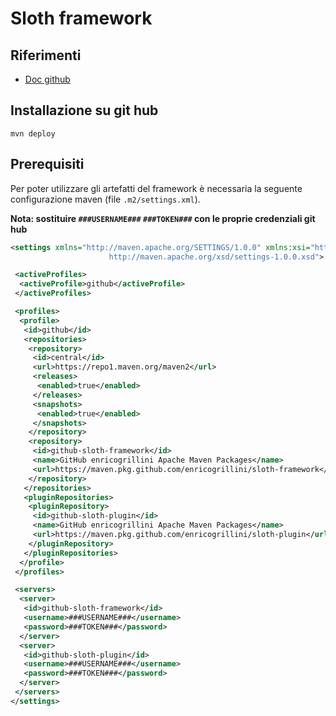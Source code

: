 # Sloth framework

## Riferimenti

- [Doc github](https://docs.github.com/en/free-pro-team@latest/packages/guides/configuring-apache-maven-for-use-with-github-packages)

## Installazione su git hub

```shell
mvn deploy
```

## Prerequisiti

Per poter utilizzare gli artefatti del framework è necessaria la seguente configurazione maven (file `.m2/settings.xml`).

**Nota: sostituire `###USERNAME###` `###TOKEN###` con le proprie credenziali git hub**

```xml
<settings xmlns="http://maven.apache.org/SETTINGS/1.0.0" xmlns:xsi="http://www.w3.org/2001/XMLSchema-instance" xsi:schemaLocation="http://maven.apache.org/SETTINGS/1.0.0
                      http://maven.apache.org/xsd/settings-1.0.0.xsd">

 <activeProfiles>
  <activeProfile>github</activeProfile>
 </activeProfiles>

 <profiles>
  <profile>
   <id>github</id>
   <repositories>
    <repository>
     <id>central</id>
     <url>https://repo1.maven.org/maven2</url>
     <releases>
      <enabled>true</enabled>
     </releases>
     <snapshots>
      <enabled>true</enabled>
     </snapshots>
    </repository>
    <repository>
     <id>github-sloth-framework</id>
     <name>GitHub enricogrillini Apache Maven Packages</name>
     <url>https://maven.pkg.github.com/enricogrillini/sloth-framework</url>
    </repository>
   </repositories>
   <pluginRepositories>
    <pluginRepository>
     <id>github-sloth-plugin</id>
     <name>GitHub enricogrillini Apache Maven Packages</name>
     <url>https://maven.pkg.github.com/enricogrillini/sloth-plugin</url>
    </pluginRepository>
   </pluginRepositories>
  </profile>
 </profiles>

 <servers>
  <server>
   <id>github-sloth-framework</id>
   <username>###USERNAME###</username>
   <password>###TOKEN###</password>
  </server>
  <server>
   <id>github-sloth-plugin</id>
   <username>###USERNAME###</username>
   <password>###TOKEN###</password>
  </server>
 </servers>
</settings>
```


